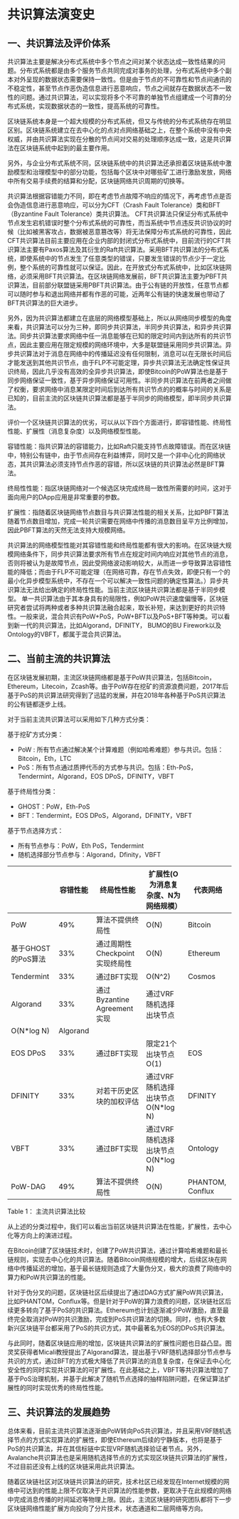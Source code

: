 # 共识算法演变史

## 一、共识算法及评价体系

共识算法主要是解决分布式系统中多个节点之间对某个状态达成一致性结果的问题。分布式系统都是由多个服务节点共同完成对事务的处理，分布式系统中多个副本对外呈现的数据状态需要保持一致性。但是由于节点的不可靠性和节点间通讯的不稳定性，甚至节点作恶伪造信息进行恶意响应，节点之间就存在数据状态不一致性的问题。通过共识算法，可以实现将多个不可靠的单独节点组建成一个可靠的分布式系统，实现数据状态的一致性，提高系统的可靠性。

区块链系统本身是一个超大规模的分布式系统，但又与传统的分布式系统存在明显区别。区块链系统建立在去中心化的点对点网络基础之上，在整个系统中没有中央权威，并由共识算法实现在分散的节点间对交易的处理顺序达成一致，这是共识算法在区块链系统中起到的最主要作用。

另外，与企业分布式系统不同，区块链系统中的共识算法还承担着区块链系统中激励模型和治理模型中的部分功能，包括每个区块中对哪些矿工进行激励发放，网络中所有交易手续费的结算和分配，区块链网络共识周期的切换等。

共识算法根据容错能力不同，即在考虑节点故障不响应的情况下，再考虑节点是否会伪造信息进行恶意响应，可以分为CFT（Crash Fault Tolerance）类和BFT（Byzantine Fault Tolerance）类共识算法。 CFT共识算法只保证分布式系统中节点发生宕机错误时整个分布式系统的可靠性，而当系统中节点违反共识协议的时候（比如被黑客攻占，数据被恶意篡改等）将无法保障分布式系统的可靠性，因此CFT共识算法目前主要应用在企业内部的封闭式分布式系统中，目前流行的CFT共识算法主要有Paxos算法及其衍生的Raft共识算法。采用BFT共识算法的分布式系统，即使系统中的节点发生了任意类型的错误，只要发生错误的节点少于一定比例，整个系统的可靠性就可以保证。因此，在开放式分布式系统中，比如区块链网络，必须采用BFT共识算法。在区块链网络发展前，BFT共识算法主要为PBFT共识算法，目前部分联盟链采用PBFT共识算法。由于公有链的开放性，任意节点都可以随时参与和退出网络并都有作恶的可能，近两年公有链的快速发展也带动了BFT共识算法的巨大进步。

另外，因为共识算法都建立在底层的网络模型基础上，所以从网络同步模型的角度来看，共识算法可以分为三种，即同步共识算法，半同步共识算法，和异步共识算法。同步共识算法要求网络中任一消息能够在已知的限定时间内到达所有的共识节点，因此主要应用在限定规模的网络环境中，大多是联盟链采用同步共识算法。异步共识算法对于消息在网络中的传播延迟没有任何限制，消息可以在无限长时间后才能发送到其他共识节点，由于FLP不可能定理，异步共识算法无法确定性保证共识终局，因此几乎没有高效的全异步共识算法，即使Bitcoin的PoW算法也是基于同步网络保证一致性，基于异步网络保证可用性。半同步共识算法在前两者之间做了权衡，要求网络中消息某限定时间后到达所有共识节点的的概率与时间的关系是已知的，目前主流的区块链共识算法都是基于半同步的网络模型，即半同步共识算法。

评价一个区块链共识算法的优劣，可以从以下四个方面进行，即容错性能、终局性性能、扩展性（消息复杂度）以及网络模型性能。

容错性能：指共识算法的容错能力，比如Raft只能支持节点故障错误。而在区块链中，特别公有链中，由于节点间存在利益博弈，同时又是一个非中心化的网络状态，其共识算法必须支持节点作恶的容错，所以区块链的共识算法必然是BFT算法。

终局性性能：指区块链网络对一个候选区块完成终局一致性所需要的时间，这对于面向用户的DApp应用是非常重要的参数。

扩展性：指随着区块链网络节点数目与共识算法性能的相关关系，比如PBFT算法随着节点数目增加，完成一轮共识需要在网络中传播的消息数目呈平方比例增加，因此PBFT算法的天然无法支持大规模网络。

共识算法的网络模型性能对其容错性能和终局性能都有很大的影响。在区块链大规模网络条件下，同步共识算法要求所有节点在规定时间内响应对其他节点的消息，否则将被认为是故障节点，因此受网络波动影响较大，从而进一步导致算法容错性能的降低；而由于FLP不可能定理（在网络可靠，存在节点失效，即便只有一个的最小化异步模型系统中，不存在一个可以解决一致性问题的确定性算法。）异步共识算法无法给出确定的终局性性能。当前主流区块链共识算法都是基于半同步模型。
单一共识算法由于其本身具有的局限性，例如PoW共识速度偏慢等，区块链研究者尝试将两种或者多种共识算法融合起来，取长补短，来达到更好的共识特性。一般来说，混合共识有PoW+PoS，PoW+BFT以及PoS+BFT等种类。可以看到新一代的共识算法，比如Algorand，DFINITY， BUMO的BU Firework以及Ontology的VBFT，都属于混合共识算法。

## 二、当前主流的共识算法

在区块链发展初期，主流区块链网络都是基于PoW共识算法，包括Bitcoin，Ethereum，Litecoin，Zcash等。由于PoW存在挖矿的资源浪费问题，2017年后基于PoS的共识算法研究得到了迅猛的发展，并在2018年各种基于PoS共识算法的公有链都逐步上线。

对于当前主流共识算法可以采用如下几种方式分类：

基于挖矿方式分类：

* PoW : 所有节点通过解决某个计算难题（例如哈希难题）参与共识。包括：Bitcoin，Eth，LTC
* PoS：所有节点通过质押代币的方式参与共识。包括：Eth-PoS，Tendermint，Algorand，EOS DPoS，DFINITY，VBFT

基于终局性分类：

* GHOST：PoW，Eth-PoS
* BFT：Tendermint，EOS DPoS，Algorand，DFINITY，VBFT


基于节点选择方式：

* 所有节点参与：PoW，Eth PoS，Tendermint
* 随机选择部分节点参与：Algorand，Dfinity，VBFT

|	| 容错性能 | 终局性性能 | 扩展性(O为消息复杂度、N为网络规模）| 代表网络 |
| --- | --- | --- | --- | --- |
| PoW | 49% | 算法不提供终局性 | O(N) |	Bitcoin |
| 基于GHOST的PoS算法 | 33% | 通过周期性Checkpoint实现终局性 | O(N) | Ethereum | 
| Tendermint | 33% | 通过BFT实现 | O(N^2) | Cosmos |
| Algorand | 33% | 通过Byzantine Agreement实现 | 通过VRF随机选择出块节点 | 
O(N\*log N) | Algorand |
| EOS DPoS | 33% | 通过BFT实现 | 限定21个出块节点 O(1) | EOS |
| DFINITY | 33% | 对若干历史区块的加权评估 | 通过VRF随机选择出块节点 O(N\*log N) | DFINITY |
| VBFT | 33% | 通过BFT实现 | 通过VRF随机选择出块节点 O(N*log N) | Ontology|
| PoW-DAG | 49% | 算法不提供终局性 | O(N) | PHANTOM, Conflux |
Table 1： 主流共识算法比较

从上述的分类过程中，我们可以看出当前区块链共识算法在性能，扩展性，去中心化等方向上的演进过程。

在Bitcoin创建了区块链技术时，创建了PoW共识算法，通过计算哈希难题和最长链规则，实现去中心化的共识算法。随着Bitcoin网络规模的增大，后续区块在网络中传播延迟的增加，基于最长链规则造成了大量伪分叉，极大的浪费了网络中的算力和PoW共识算法的性能。

针对于伪分叉的问题，区块链社区后续提出了通过DAG方式扩展PoW共识算法，比如PHANTOM，Conflux等。但是针对于PoW的算力浪费的问题，区块链社区后续更多转向了基于PoS的共识算法。Ethereum也计划逐渐减少PoW激励，直至最终完全取消对PoW的共识激励，完成到PoS共识算法的切换。同时，也有大多数新兴区块链平台都采用了PoS的共识方式，其中最著名为EOS的DPoS共识算法。

与此同时，随着区块链应用的增加，区块链共识算法的扩展性问题也日益凸显。图灵奖获得者Micali教授提出了Algorand算法，提出基于VRF随机选择部分节点参与共识的方式，通过BFT的方式极大降低了共识算法的消息复杂度，在保证去中心化安全性的同时实现共识算法的可扩展性。在此基础之上，VBFT等共识算法增加了基于PoS治理机制，并基于此解决了随机节点选择的抽样陷阱问题，在保证算法扩展性的同时实现优秀的终局性性能。

## 三、共识算法的发展趋势

总体来看，目前主流共识算法逐渐由PoW转向PoS共识算法，并且采用VRF随机选择节点的方式实现算法的扩展性，即使Ethereum后续的宁静版本，也将是基于PoS的共识算法，并在其信标链中实现VRF随机选择验证者节点。另外，Avalanche共识算法也是采用随机选择节点的方式实现区块链共识算法的扩展性，不过目前还没有上线的区块链采用此共识算法。

随着区块链社区对区块链共识算法的研究，技术社区已经发现在Internet规模的网络中可达到的性能上限不仅取决于共识算法的性能参数，更取决于在此规模的网络中完成消息传播的时间延迟等物理上限。因此，主流区块链的研究团队都将下一步区块链网络性能扩展方向投向了分片技术，状态通道和二层网络等方向。

